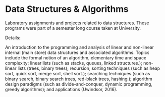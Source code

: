 # Data Structures & Algorithms

   Laboratory assignments and projects related to data structures. These programs were part of a semester long course taken at University.

Details:

   An introduction to the programming and analysis of linear and non-linear internal (main store) data structures and associated algorithms. Topics include the formal notion of an algorithm, elementary time and space complexity; linear lists (such as stacks, queues, linked structures.); non-linear lists (trees, binary trees); recursion; sorting techniques (such as heap sort, quick sort, merge sort, shell sort.); searching techniques (such as binary search, binary search trees, red-black trees, hashing.); algorithm design paradigms (such as divide-and-conquer, dynamic programming, greedy algorithms); and applications (Uwindsor, 2016).
